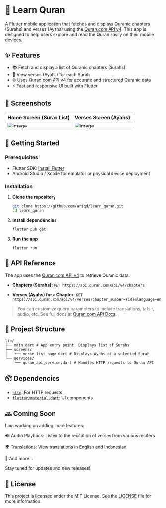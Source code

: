 # 📖 Learn Quran

A Flutter mobile application that fetches and displays Quranic chapters (Surahs) and verses (Ayahs) using the [Quran.com API v4](https://api.quran.com/). This app is designed to help users explore and read the Quran easily on their mobile devices.

## ✨ Features

* 📚 Fetch and display a list of Quranic chapters (Surahs)
* 📖 View verses (Ayahs) for each Surah
* 🌐 Uses [Quran.com API v4](https://api.quran.com/api/v4) for accurate and structured Quranic data
* ⚡ Fast and responsive UI built with Flutter

## 📱 Screenshots

| Home Screen (Surah List)                  | Verses Screen (Ayahs)                   |
| ----------------------------------------- | --------------------------------------- |
| ![image](https://github.com/user-attachments/assets/550ea25a-9758-4151-ad88-e6666802fe13) | ![image](https://github.com/user-attachments/assets/3f81ff23-ad4e-429e-b9ee-99aa57cbb140) |


## 🚀 Getting Started

### Prerequisites

* Flutter SDK: [Install Flutter](https://flutter.dev/docs/get-started/install)
* Android Studio / Xcode for emulator or physical device deployment

### Installation

1. **Clone the repository**

   ```bash
   git clone https://github.com/ariqd/learn_quran.git
   cd learn_quran
   ```

2. **Install dependencies**

   ```bash
   flutter pub get
   ```

3. **Run the app**

   ```bash
   flutter run
   ```

## 🔌 API Reference

The app uses the [Quran.com API v4](https://api.quran.com/api/v4) to retrieve Quranic data.

* **Chapters (Surahs)**:
  `GET https://api.quran.com/api/v4/chapters`

* **Verses (Ayahs) for a Chapter**:
  `GET https://api.quran.com/api/v4/verses?chapter_number={id}&language=en`

> You can customize query parameters to include translations, tafsir, audio, etc. See full docs at [Quran.com API Docs](https://documenter.getpostman.com/view/10864440/SzYXWKPi).

## 📂 Project Structure

```plaintext
lib/
├── main.dart # App entry point. Displays list of Surahs
├── screens/
│   └── verse_list_page.dart # Displays Ayahs of a selected Surah
└── services/
    └── quran_api_service.dart # Handles HTTP requests to Quran API
```

## 📦 Dependencies

* [`http`](https://pub.dev/packages/http): For HTTP requests
* [`flutter/material.dart`](https://api.flutter.dev/flutter/material/material-library.html): UI components


## 🔜 Coming Soon
I am working on adding more features:

🔊 Audio Playback: Listen to the recitation of verses from various reciters

🌍 Translations: View translations in English and Indonesian

🚀 And more...

Stay tuned for updates and new releases!


## 📄 License

This project is licensed under the MIT License. See the [LICENSE](LICENSE) file for more information.
